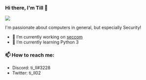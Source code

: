 ### Hi there, I'm Till 👋

<img src="https://github-readme-stats.vercel.app/api?username=tillstud&show_icons=true&theme=nightowl&hide_border=true" />


I'm passionate about computers in general, but especially Security!

- 🔭 I’m currently working on [seccom](https://github.com/tillstud/secure-communication)
- 🌱 I’m currently learning Python 3

### 📫 How to reach me:
  - Discord: ti_ll#3228
  - Twitter: ti_ll02


<!--
- 👯 I’m looking to collaborate on ...
- 🤔 I’m looking for help with ...
- 💬 Ask me about ...
- ⚡ Fun fact: ... 
-->

